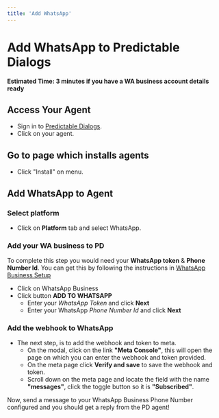 ```yaml
---
title: 'Add WhatsApp'
---
```


# Add WhatsApp to Predictable Dialogs
**Estimated Time: 3 minutes if you have a WA business account details ready**

## Access Your Agent
- Sign in to [Predictable Dialogs](https://predictabledialogs.com/sign-in).
- Click on your agent.

## Go to page which installs agents
- Click "Install" on menu.

## Add WhatsApp to Agent
### Select platform 
- Click on **Platform** tab and select WhatsApp. 

### Add your WA business to PD
To complete this step you would need your **WhatsApp token** & **Phone Number Id**. You can get this by following the instructions in [WhatsApp Business Setup](https://predictabledialogs.com/docs/category/whatsapp-business-setup) 
- Click on WhatsApp Business
- Click button **ADD TO WHATSAPP**
  - Enter your *WhatsApp Token* and click **Next**
  - Enter your WhatsApp *Phone Number Id* and click **Next**
  
### Add the webhook to WhatsApp
- The next step, is to add the webhook and token to meta.
  - On the modal, click on the link **"Meta Console"**, this will open the page on which you can enter the webhook and token provided. 
  - On the meta page click **Verify and save** to save the webhook and token.
  - Scroll down on the meta page and locate the field with the name **"messages"**, click the toggle button so it is **"Subscribed"**.


Now, send a message to your WhatsApp Business Phone Number configured and you should get a reply from the PD agent!